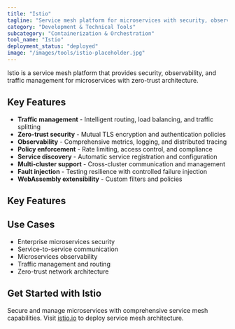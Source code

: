 ```yaml
---
title: "Istio"
tagline: "Service mesh platform for microservices with security, observability, and traffic management"
category: "Development & Technical Tools"
subcategory: "Containerization & Orchestration"
tool_name: "Istio"
deployment_status: "deployed"
image: "/images/tools/istio-placeholder.jpg"
---
```

Istio is a service mesh platform that provides security, observability, and traffic management for microservices with zero-trust architecture.

## Key Features

- **Traffic management** - Intelligent routing, load balancing, and traffic splitting
- **Zero-trust security** - Mutual TLS encryption and authentication policies
- **Observability** - Comprehensive metrics, logging, and distributed tracing
- **Policy enforcement** - Rate limiting, access control, and compliance
- **Service discovery** - Automatic service registration and configuration
- **Multi-cluster support** - Cross-cluster communication and management
- **Fault injection** - Testing resilience with controlled failure injection
- **WebAssembly extensibility** - Custom filters and policies

## Key Features


## Use Cases

- Enterprise microservices security
- Service-to-service communication
- Microservices observability
- Traffic management and routing
- Zero-trust network architecture

## Get Started with Istio

Secure and manage microservices with comprehensive service mesh capabilities. Visit [istio.io](https://istio.io) to deploy service mesh architecture.